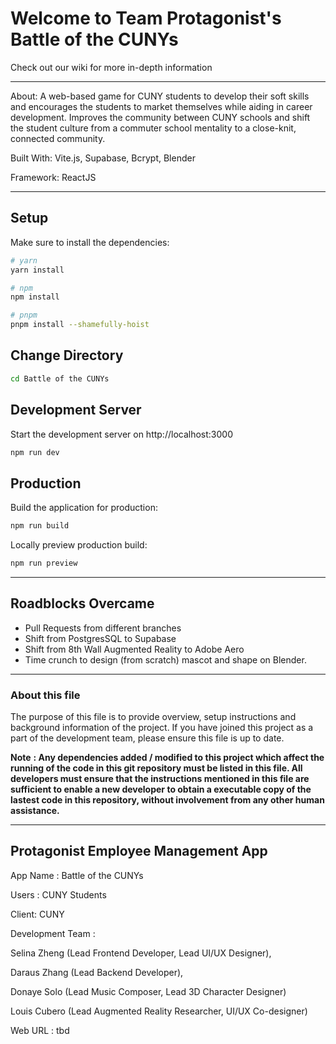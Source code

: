 # Welcome to Team Protagonist's Battle of the CUNYs
Check out our wiki for more in-depth information
***
About: A web-based game for CUNY students to develop their soft skills and encourages the students to market themselves while aiding in career development. Improves the community between CUNY schools and shift the student culture from a commuter school mentality to a close-knit, connected community.


Built With: Vite.js, Supabase, Bcrypt, Blender

Framework: ReactJS

***

## Setup

Make sure to install the dependencies:

```bash
# yarn
yarn install

# npm
npm install

# pnpm
pnpm install --shamefully-hoist
```
## Change Directory
```bash
cd Battle of the CUNYs
```
## Development Server

Start the development server on http://localhost:3000

```bash
npm run dev
```

## Production

Build the application for production:

```bash
npm run build
```

Locally preview production build:

```bash
npm run preview
```

***

## Roadblocks Overcame

- Pull Requests from different branches
- Shift from PostgresSQL to Supabase
- Shift from 8th Wall Augmented Reality to Adobe Aero
- Time crunch to design (from scratch) mascot and shape on Blender.

***

### **About this file**
The purpose of this file is to provide overview, setup instructions and background information of the project. If you have joined this project as a part of the development team, please ensure this file is up to date.

**Note** **: Any dependencies added / modified to this project which affect the running of the code in this git repository must be listed in this file. All developers must ensure that the instructions mentioned in this file are sufficient to enable a new developer to obtain a executable copy of the lastest code in this repository, without involvement from any other human assistance.**

***

## Protagonist Employee Management App
App Name : Battle of the CUNYs

Users : CUNY Students

Client: CUNY

Development Team :

Selina Zheng (Lead Frontend Developer, Lead UI/UX Designer),

Daraus Zhang (Lead Backend Developer),

Donaye Solo (Lead Music Composer, Lead 3D Character Designer)

Louis Cubero (Lead Augmented Reality Researcher, UI/UX Co-designer)

Web URL : tbd
